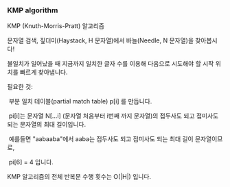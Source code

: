 ### KMP algorithm

KMP (Knuth-Morris-Pratt) 알고리즘

문자열 검색, 짚더미(Haystack, H 문자열)에서 바늘(Needle, N 문자열)을 찾아봅시다!



불일치가 일어났을 때 지금까지 일치한 글자 수를 이용해 다음으로 시도해야 할 시작 위치를 빠르게 찾아냅니다.

필요한 것:

​	부분 일치 테이블(partial match table) p[i] 를 만듭니다.

​	pi[i]는 문자열 N[...i] (문자열 처음부터 i번째 까지 문자열)의 접두사도 되고 접미사도 되는 문자열의 최대 길이입니다.

​		예를들면 "aabaaba"에서 aaba는 접두사도 되고 접미사도 되는 최대 길이 문자열이므로, 

​		pi[6] = 4 입니다.



KMP 알고리즘의 전체 반복문 수행 횟수는 O(|H|) 입니다.	